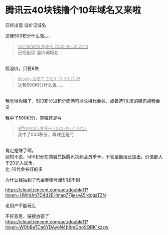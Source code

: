 # 腾讯云40块钱撸个10年域名又来啦


已经出现 溢价词域名

送我500积分什么鬼。。。

<div class="quote"><blockquote><font size="2"><a href="https://www.hostloc.com/forum.php?mod=redirect&amp;goto=findpost&amp;pid=9377633&amp;ptid=760280" target="_blank"><font color="#999999">callmefeifei 发表于 2020-10-30 21:19</font></a></font><br />
已经出现 溢价词域名</blockquote></div><br />
假溢价，只要8块<img src="static/image/smiley/default/lol.gif" smilieid="12" border="0" alt="" />

<div class="quote"><blockquote><font size="2"><a href="https://www.hostloc.com/forum.php?mod=redirect&amp;goto=findpost&amp;pid=9377695&amp;ptid=760280" target="_blank"><font color="#999999">ifilovey 发表于 2020-10-30 21:25</font></a></font><br />
送我500积分什么鬼。。。</blockquote></div><br />
我觉得你赚了，500积分进积分商场可以兑换代金券，或者选1季度的腾讯视频会员

我中了500积分，算赚还是亏

<div class="quote"><blockquote><font size="2"><a href="https://www.hostloc.com/forum.php?mod=redirect&amp;goto=findpost&amp;pid=9379717&amp;ptid=760280" target="_blank"><font color="#999999">jeffreys125 发表于 2020-10-31 10:57</font></a></font><br />
我中了500积分，算赚还是亏</blockquote></div><br />
肯定是赚了啊，<br />
别的不说，500积分在商城兑换腾讯视频会员季卡，不管是自用还是出，价值都大于20元人民币，<br />
比-10代金券好的多

为什么我抽到了代金券账号里却找不到<img src="static/image/smiley/default/sweat.gif" smilieid="10" border="0" alt="" />

https://cloud.tencent.com/act/double11?token=HWhUm7D4d2EHmaq77ijesvA5rdcgsTZN<img id="aimg_jRAfA" onclick="zoom(this, this.src, 0, 0, 0)" class="zoom" src="https://cdn.jsdelivr.net/gh/hishis/forum-master/public/images/patch.gif" onmouseover="img_onmouseoverfunc(this)" onload="thumbImg(this)" border="0" alt="" />

老用户不能玩么<br />


不好意思，链接放错了<br />
https://cloud.tencent.com/act/double11?token=WObBaTCa6YDAygN4b8reGnoSQBK1kzzw<img id="aimg_q22Pz" onclick="zoom(this, this.src, 0, 0, 0)" class="zoom" src="https://cdn.jsdelivr.net/gh/hishis/forum-master/public/images/patch.gif" onmouseover="img_onmouseoverfunc(this)" onload="thumbImg(this)" border="0" alt="" />
